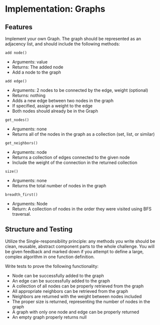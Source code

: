 
# Implementation: Graphs

## Features

Implement your own Graph. The graph should be represented as an adjacency list, and should include the following methods:

```add node()```
- Arguments: value
- Returns: The added node
- Add a node to the graph

```add edge()```
- Arguments: 2 nodes to be connected by the edge, weight (optional)
- Returns: nothing
- Adds a new edge between two nodes in the graph
- If specified, assign a weight to the edge
- Both nodes should already be in the Graph

```get_nodes()```
- Arguments: none
- Returns all of the nodes in the graph as a collection (set, list, or similar)

```get_neighbors()```
- Arguments: node
- Returns a collection of edges connected to the given node
- Include the weight of the connection in the returned collection

```size()```
- Arguments: none
- Returns the total number of nodes in the graph

```breadth_first()```
- Arguments: Node
- Return: A collection of nodes in the order they were visited using BFS traversal.


## Structure and Testing

Utilize the Single-responsibility principle: any methods you write should be clean, reusable, abstract component parts to the whole challenge. You will be given feedback and marked down if you attempt to define a large, complex algorithm in one function definition.

Write tests to prove the following functionality:

- Node can be successfully added to the graph
- An edge can be successfully added to the graph
- A collection of all nodes can be properly retrieved from the graph
- All appropriate neighbors can be retrieved from the graph
- Neighbors are returned with the weight between nodes included
- The proper size is returned, representing the number of nodes in the graph
-  A graph with only one node and edge can be properly returned
- An empty graph properly returns null